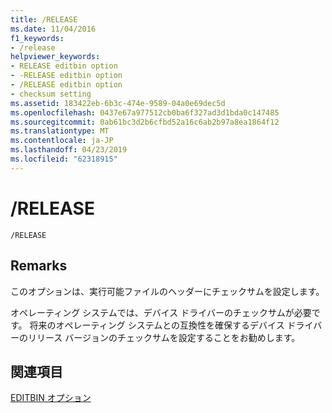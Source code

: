 ```yaml
---
title: /RELEASE
ms.date: 11/04/2016
f1_keywords:
- /release
helpviewer_keywords:
- RELEASE editbin option
- -RELEASE editbin option
- /RELEASE editbin option
- checksum setting
ms.assetid: 183422eb-6b3c-474e-9589-04a0e69dec5d
ms.openlocfilehash: 0437e67a977512cb0ba6f327ad3d1bda0c147485
ms.sourcegitcommit: 0ab61bc3d2b6cfbd52a16c6ab2b97a8ea1864f12
ms.translationtype: MT
ms.contentlocale: ja-JP
ms.lasthandoff: 04/23/2019
ms.locfileid: "62318915"
---
```

# <a name="release"></a>/RELEASE

```
/RELEASE
```

## <a name="remarks"></a>Remarks

このオプションは、実行可能ファイルのヘッダーにチェックサムを設定します。

オペレーティング システムでは、デバイス ドライバーのチェックサムが必要です。 将来のオペレーティング システムとの互換性を確保するデバイス ドライバーのリリース バージョンのチェックサムを設定することをお勧めします。

## <a name="see-also"></a>関連項目

[EDITBIN オプション](editbin-options.md)
